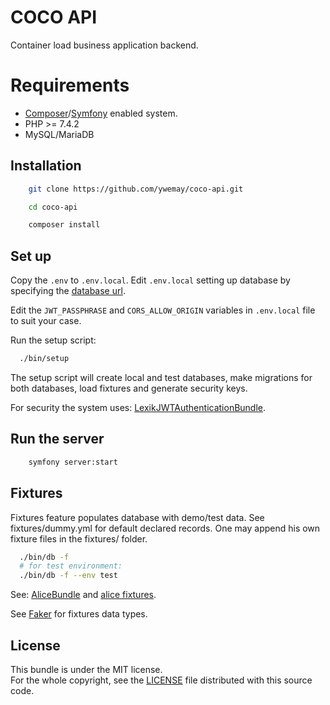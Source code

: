 # COCO API

Container load business application backend.

# Requirements

- [Composer](https://getcomposer.org)/[Symfony](https://symfony.com) enabled system.
- PHP >= 7.4.2
- MySQL/MariaDB

## Installation

```bash
    git clone https://github.com/ywemay/coco-api.git

    cd coco-api

    composer install
```

## Set up

Copy the `.env` to `.env.local`. Edit `.env.local` setting up database by specifying the [database url](https://symfony.com/doc/current/doctrine.html#configuring-the-database).

Edit the `JWT_PASSPHRASE` and `CORS_ALLOW_ORIGIN` variables in `.env.local` file to suit your case.

Run the setup script:

```bash
  ./bin/setup
```
The setup script will create local and test databases, make migrations for both databases,
load fixtures and generate security keys.

For security the system uses: [LexikJWTAuthenticationBundle](https://github.com/lexik/LexikJWTAuthenticationBundle).

## Run the server

```bash
    symfony server:start
```

## Fixtures

Fixtures feature populates database with demo/test data.
See fixtures/dummy.yml for default declared records.
One may append his own fixture files in the fixtures/ folder.

```bash
  ./bin/db -f
  # for test environment:
  ./bin/db -f --env test
```

See: [AliceBundle](https://github.com/hautelook/AliceBundle) and [alice fixtures](https://github.com/nelmio/alice).

See [Faker](https://github.com/fzaninotto/Faker) for fixtures data types.

## License

This bundle is under the MIT license.  
For the whole copyright, see the [LICENSE](LICENSE) file distributed with this source code.
